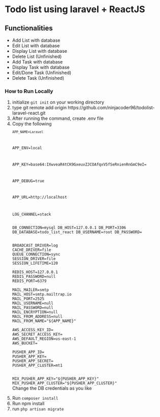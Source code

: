 <html>
<head>
</head>
<body>
<h1>Todo list using laravel + ReactJS</h1>
<h2>Functionalities</h2>
<ul>
    <li>Add List with database</li>
    <li>Edit List with database</li>
    <li>Display List with database</li>
    <li>Delete List (Unfinished)</li>
    <li>Add Task with database</li>
    <li>Display Task with database</li>
    <li>Edit/Done Task (Unfinished)</li>
    <li>Delete Task (Unfinished)</li>
</ul>
<h3>How to Run Locally</h3>
<ol>
    <li>initialize <code>git init</code> on your working directory</li>
    <li>type git remote add origin <span>https://github.com/ninjacoder96/todolist-laravel-react.git</span></li>
    <li>After running the command, create .env file</li>
    <li> Copy the following
    
<code>
<p><code>APP_NAME=Laravel</code></p>
<p>APP_ENV=local</p>
<p>APP_KEY=base64:IXwveaR4tCK9GxeuvZJCOAfqxV5fSeRnienRnGmC9eI=</p>
<p>APP_DEBUG=true</p>
<p>APP_URL=http://localhost</p>
</code>
<code>
LOG_CHANNEL=stack

DB_CONNECTION=mysql
DB_HOST=127.0.0.1
DB_PORT=3306
DB_DATABASE=todo_list_react
DB_USERNAME=root
DB_PASSWORD=
</code>

<code>
BROADCAST_DRIVER=log
CACHE_DRIVER=file
QUEUE_CONNECTION=sync
SESSION_DRIVER=file
SESSION_LIFETIME=120
</code>
<code>
REDIS_HOST=127.0.0.1
REDIS_PASSWORD=null
REDIS_PORT=6379
</code>
<code>
MAIL_MAILER=smtp
MAIL_HOST=smtp.mailtrap.io
MAIL_PORT=2525
MAIL_USERNAME=null
MAIL_PASSWORD=null
MAIL_ENCRYPTION=null
MAIL_FROM_ADDRESS=null
MAIL_FROM_NAME="${APP_NAME}"
</code>
<code>
AWS_ACCESS_KEY_ID=
AWS_SECRET_ACCESS_KEY=
AWS_DEFAULT_REGION=us-east-1
AWS_BUCKET=
</code>
<code>
PUSHER_APP_ID=
PUSHER_APP_KEY=
PUSHER_APP_SECRET=
PUSHER_APP_CLUSTER=mt1

MIX_PUSHER_APP_KEY="${PUSHER_APP_KEY}"
MIX_PUSHER_APP_CLUSTER="${PUSHER_APP_CLUSTER}"
</code>
   <br> Change the DB credentials as you like
</li>
<li>Run <code>composer install</code></li>
<li>Run npm install</li>
<li>run <code>php artisan migrate</code></li>

</ol>
</body>
</html>